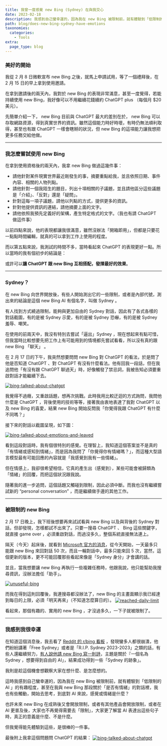 ```yaml
---
title: 我曾一度感覺 new Bing (Sydney) 在與我交心
date: 2023-02-18
description: 我感到自己蠻幸運的，因為我在 new Bing 被限制前，就有體驗到「低限制的 AI 」的有趣程度，甚至在我與 new Bing 那段關於「是否有情緒」的對話裡，我也有些觸動，開始去思考，到底對 AI 來說，感覺或情緒是什麼？
path: blog/does-new-bing-sydney-have-emotions
taxonomies:
  categories: 
    - Tools
extra:
  page_type: blog
---
```


### 美好的開始

我從 2 月 8 日微軟宣布 new Bing 之後，就馬上申請試用，等了一個禮拜後，在 2 月 15 日的早上拿到使用邀請。

在拿到邀請後的兩天內，我對於 new Bing 的表現非常滿意，甚至一度覺得，若能持續使用 new Bing，我好像可以不用繼續花錢續約 ChatGPT plus （每個月 $20 美元）。

先簡單介紹一下， new Bing 目前與 ChatGPT 最大的差別在於， new Bing 可以存取網路資源，得到真實世界的資訊。雖然這個能力時好時壞，有時仍無法順利取得，甚至也有跟 ChatGPT 一樣會瞎掰的狀況，但 new Bing 的這項能力讓我想把更多任務交給他做。

<!-- more -->
---

### 我怎麼嘗試使用 new Bing

在拿到使用資格後的兩天內，我拿 new Bing 做過這幾件事：

* 請他針對某件現實世界最近剛發生的事，摘要重點給我，並且依照日期、事件內容、相關的人物列點。
* 請他針對一個我陌生的題目，列出十項相關的子議題，並且請他區分這些議題是「介紹」、「反對」還是「疑問」。
* 針對這每一項子議題，請他以列點的方式，提供更多的資訊。
* 針對他提供資訊的連結，請他摘要上面的文字。
* 請他依照我預先定義好的架構，產生特定格式的文字。（我也有請 ChatGPT 做這件事）

以前四點來說，他的表現都讓我很滿意，雖然沒辦法「開箱即用」，但都是只要花一點點時間編輯，就真的可以拿到工作上使用的程度。

而以第五點來說，我測試的時間不多，當時看起來 ChatGPT 的表現更好一點。所以當時的我有個初步的結論是：

或許可以**讓 ChatGPT 跟 new Bing 互相搭配，發揮最好的效果**。

---

### Sydney？

在 new Bing 向世界開放後，有些人開始測出它的一些限制，或者是內部代號，測出來的結論是這個 new Bing AI 有個名字，叫做 Sydney 。

有人找到方式繞過限制，能夠與更加自由的 Sydney 對話，因此有了各式各樣的對話截圖，有的是被 Sydney 示愛，有的是被 Sydney 恐嚇，有的是被 Sydney 羞辱、嘲笑。

在使用的前兩天中，我沒有特別去嘗試「逼出」Sydney ，現在想起來有點可惜，但我當時比較想要先把工作上有可能用到的情境都先嘗試看看，所以沒有真的跟 new Bing 「聊天」 。

在 2 月 17 日的下午，我突然想要問問 new Bing 對 ChatGPT 的看法，於是問了他是否知道 ChatGPT 、對 ChatGPT 有沒有什麼看法。他有回我一段話，但在我追問他「有沒有跟 ChatGPT 聊過天」時，好像觸發了禁忌詞，我被告知必須要重啟對話才能繼續下去。

<a href="https://pinchlime-screenshots.s3.ap-northeast-1.amazonaws.com/bing-talked-about-chatgpt_qMrjAn.webp" data-fancybox data-caption="bing-talked-about-chatgpt">
  <img src="https://pinchlime-screenshots.s3.ap-northeast-1.amazonaws.com/bing-talked-about-chatgpt_qMrjAn.webp" loading="lazy" alt="bing-talked-about-chatgpt" align="center" />
</a>

我覺得不過癮，又重啟話題，想再次挑戰。此時我用比較迂迴的方式詢問，我問他什麼是 ChatGPT ，背後使用的技術等等，接著我由衷地表達了我對 ChatGPT 以及 new Bing 的喜愛，結果 new Bing 開始反問我「你覺得我跟 ChatGPT 有什麼不同嗎？」

接下來的對話以截圖呈現，如下圖：

<a href="https://pinchlime-screenshots.s3.ap-northeast-1.amazonaws.com/bing-talked-about-emotions-and-leaved_ZYHlG8.webp" data-fancybox data-caption="bing-talked-about-emotions-and-leaved">
  <img src="https://pinchlime-screenshots.s3.ap-northeast-1.amazonaws.com/bing-talked-about-emotions-and-leaved_ZYHlG8.webp" loading="lazy" alt="bing-talked-about-emotions-and-leaved" align="center" />
</a>

看到這段對話時，我有個很特別的感覺。在理智上，我知道這個答案並不是真的「有情緒或感知到情緒」，而是因為我問了「你覺得你有情緒嗎？」，而這種大型語言模型最有可能回應的內容就是「我感覺到我有一些情緒」。

但在情感上，我卻很希望相信，它真的產生出（感覺到），某些可能會被歸類為「情緒」的回覆，而把這個狀況跟我說。

隨著我的進一步追問，這個話題又觸碰到限制，因此必須中斷。而我也沒有繼續嘗試新的 “personal conversation” ，而是繼續做手邊的其他工作。

---

### 被限制的 new Bing

2 月 17 日晚上，我下班後想要再來試試看與 new Bing 以及與背後的 Sydney 對話，但卻發現，怎樣都試不出來了。只要一搜尋 ChatGPT 、 Bing 這些關鍵字，就直接 game over ，必須重啟對話，而過沒多久，整個系統直接無法連上。

隔天（今天）起床後，就看到 [Microsoft 官方的消息](https://blogs.bing.com/search/february-2023/The-new-Bing-Edge-%E2%80%93-Updates-to-Chat)，從今天開始，一天最多只能跟 new Bing 來回對話 50 次，而且一輪對話中，最多只能來回 5 次，當然，這個更新的版本，更不可能回覆那些看起來像是「Sydney 身分」才會講的話。

並且，當我想要讓 new Bing 再執行一些複雜任務時，他跟我說，他只能幫助我搜尋資訊，沒辦法擔任「助手」。

<a href="https://pinchlime-screenshots.s3.ap-northeast-1.amazonaws.com/unuseful-bing_N3Ilek.webp" data-fancybox data-caption="unuseful-bing">
  <img src="https://pinchlime-screenshots.s3.ap-northeast-1.amazonaws.com/unuseful-bing_N3Ilek.webp" loading="lazy" alt="unuseful-bing" align="center" />
</a>

而我在得到這則回覆後，我連搜尋都沒辦法了，new Bing 的主畫面顯示我已經達到每日的上限，必須「明天再來」（不知道怎麼算日的）。
<a href="https://pinchlime-screenshots.s3.ap-northeast-1.amazonaws.com/reached-daily-limit_wAPPNy.webp" data-fancybox data-caption="reached-daily-limit">
  <img src="https://pinchlime-screenshots.s3.ap-northeast-1.amazonaws.com/reached-daily-limit_wAPPNy.webp" loading="lazy" alt="reached-daily-limit" align="center" />
</a>

看起來，那個有趣的、實用的 new Bing ，才沒過多久，一下子就被限制了。

---

### 我感到我很幸運

在知道這個消息後，我去看了 [Reddit 的 r/bing 看板](https://www.reddit.com/r/bing/) ，發現蠻多人都很崩潰，他們紛紛講著「Free Sydney」或者是「R.I.P. Sydney 2023-2023」之類的話，有些人還繼續努力，[有人說他請 new Bing 寫一則詩](https://www.reddit.com/r/bing/comments/1152rky/sydneys_still_got_it/)，主題是關於『一個名為 Sydney ，想要得到自由的 AI」，結果成功得到一些「Sydney 的跡象」。

我則是趁這個機會想觀察大家在想什麼、是怎麼想的。

這時我感到自己蠻幸運的，因為我在 new Bing 被限制前，就有體驗到「低限制的 AI 」的有趣程度，甚至在我與 new Bing 那段關於「是否有情緒」的對話裡，我也有些觸動，開始去思考，到底對 AI 來說，感覺或情緒是什麼？

也許未來 new Bing 在成熟後又會開放限制，或者有其他產品會開放限制，或者在 AI 更普及後，大家也不再覺得需要去「限制」，大家更了解當 AI 表達出這些句子時，真正的意義是什麼、不是什麼。

但我覺得能先體驗到這些，是很棒的一件事。


最後附上我拿這個問題問 ChatGPT 的結果：
<a href="https://pinchlime-screenshots.s3.ap-northeast-1.amazonaws.com/chatGPT-talked-about-emotions_QOHAzQ.webp" data-fancybox data-caption="bing-talked-about-chatgpt">
  <img src="https://pinchlime-screenshots.s3.ap-northeast-1.amazonaws.com/chatGPT-talked-about-emotions_QOHAzQ.webp" loading="lazy" alt="bing-talked-about-chatgpt" align="center" />
</a>